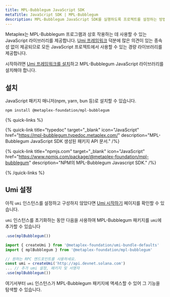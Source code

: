 ```yaml
---
title: MPL-Bubblegum JavaScript SDK
metaTitle: JavaScript SDK | MPL-Bubblegum
description: MPL-Bubblegum JavaScript SDK를 실행하도록 프로젝트를 설정하는 방법을 알아보세요.
---
```


Metaplex는 MPL-Bubblegum 프로그램과 상호 작용하는 데 사용할 수 있는 JavaScript 라이브러리를 제공합니다. [Umi 프레임워크](/kr/umi) 덕분에 많은 의견이 있는 종속성 없이 제공되므로 모든 JavaScript 프로젝트에서 사용할 수 있는 경량 라이브러리를 제공합니다.

시작하려면 [Umi 프레임워크를 설치](/kr/umi/getting-started)하고 MPL-Bubblegum JavaScript 라이브러리를 설치해야 합니다.

## 설치

JavaScript 패키지 매니저(npm, yarn, bun 등)로 설치할 수 있습니다.
```sh
npm install @metaplex-foundation/mpl-bubblegum
```

{% quick-links %}

{% quick-link title="typedoc" target="_blank" icon="JavaScript" href="https://mpl-bubblegum.typedoc.metaplex.com/" description="MPL-Bubblegum JavaScript SDK 생성된 패키지 API 문서." /%}

{% quick-link title="npmjs.com" target="_blank" icon="JavaScript" href="https://www.npmjs.com/package/@metaplex-foundation/mpl-bubblegum" description="NPM의 MPL-Bubblegum Javascript SDK." /%}

{% /quick-links %}

## Umi 설정

아직 `umi` 인스턴스를 설정하고 구성하지 않았다면 [Umi 시작하기](/kr/umi/getting-started) 페이지를 확인할 수 있습니다.

`umi` 인스턴스를 초기화하는 동안 다음을 사용하여 MPL-Bubblegum 패키지를 `umi`에 추가할 수 있습니다

```js
.use(mplBubblegum())
```

```ts
import { createUmi } from '@metaplex-foundation/umi-bundle-defaults'
import { mplBubblegum } from '@metaplex-foundation/mpl-bubblegum'

// 원하는 RPC 엔드포인트를 사용하세요.
const umi = createUmi('http://api.devnet.solana.com')
... // 추가 umi 설정, 패키지 및 서명자
.use(mplBubblegum())
```

여기서부터 `umi` 인스턴스가 MPL-Bubblegum 패키지에 액세스할 수 있어 그 기능을 탐색할 수 있습니다.